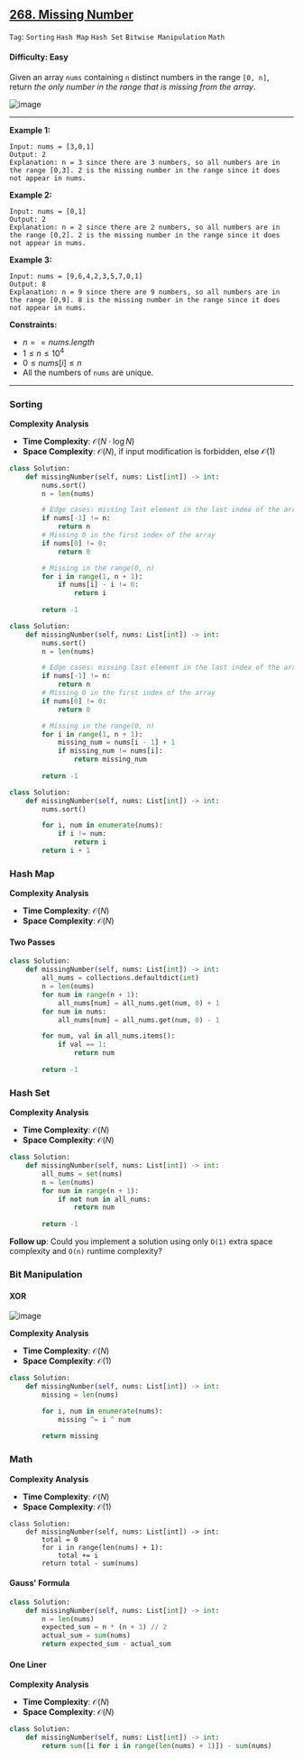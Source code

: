 ## [268. Missing Number](https://leetcode.com/problems/missing-number)

```Tag```: ```Sorting``` ```Hash Map``` ```Hash Set``` ```Bitwise Manipulation``` ```Math```

#### Difficulty: Easy

Given an array ```nums``` containing ```n``` distinct numbers in the range ```[0, n]```, return _the only number in the range that is missing from the array_.

![image](https://github.com/quananhle/Python/assets/35042430/75a51eba-d6dc-46e3-b179-e0238e8158eb)

---

__Example 1:__
```
Input: nums = [3,0,1]
Output: 2
Explanation: n = 3 since there are 3 numbers, so all numbers are in the range [0,3]. 2 is the missing number in the range since it does not appear in nums.
```

__Example 2:__
```
Input: nums = [0,1]
Output: 2
Explanation: n = 2 since there are 2 numbers, so all numbers are in the range [0,2]. 2 is the missing number in the range since it does not appear in nums.
```

__Example 3:__
```
Input: nums = [9,6,4,2,3,5,7,0,1]
Output: 8
Explanation: n = 9 since there are 9 numbers, so all numbers are in the range [0,9]. 8 is the missing number in the range since it does not appear in nums.
```

__Constraints:__

- $n == nums.length$
- $1 \le n \le 10^4$
- $0 \le nums[i] \le n$
- All the numbers of ```nums``` are unique.

---

### Sorting

__Complexity Analysis__

- __Time Complexity__: $\mathcal{O}(N \cdot \log{}N)$
- __Space Complexity__: $\mathcal{O}(N)$, if input modification is forbidden, else $\mathcal{O}(1)$

```Python
class Solution:
    def missingNumber(self, nums: List[int]) -> int:
        nums.sort()
        n = len(nums)

        # Edge cases: missing last element in the last index of the array
        if nums[-1] != n:
            return n
        # Missing 0 in the first index of the array
        if nums[0] != 0:
            return 0

        # Missing in the range(0, n)
        for i in range(1, n + 1):
            if nums[i] - i != 0:
                return i
        
        return -1
```

```Python
class Solution:
    def missingNumber(self, nums: List[int]) -> int:
        nums.sort()
        n = len(nums)

        # Edge cases: missing last element in the last index of the array
        if nums[-1] != n:
            return n
        # Missing 0 in the first index of the array
        if nums[0] != 0:
            return 0

        # Missing in the range(0, n)
        for i in range(1, n + 1):
            missing_num = nums[i - 1] + 1
            if missing_num != nums[i]:
                return missing_num
        
        return -1
```

```Python
class Solution:
    def missingNumber(self, nums: List[int]) -> int:
        nums.sort()

        for i, num in enumerate(nums):
            if i != num:
                return i
        return i + 1
```

### Hash Map

__Complexity Analysis__

- __Time Complexity__: $\mathcal{O}(N)$
- __Space Complexity__: $\mathcal{O}(N)$

#### Two Passes

```Python
class Solution:
    def missingNumber(self, nums: List[int]) -> int:
        all_nums = collections.defaultdict(int)
        n = len(nums)
        for num in range(n + 1):
            all_nums[num] = all_nums.get(num, 0) + 1
        for num in nums:
            all_nums[num] = all_nums.get(num, 0) - 1

        for num, val in all_nums.items():
            if val == 1:
                return num
        
        return -1
```

### Hash Set

__Complexity Analysis__

- __Time Complexity__: $\mathcal{O}(N)$
- __Space Complexity__: $\mathcal{O}(N)$

```Python
class Solution:
    def missingNumber(self, nums: List[int]) -> int:
        all_nums = set(nums)
        n = len(nums)
        for num in range(n + 1):
            if not num in all_nums:
                return num
        
        return -1
```

__Follow up__: Could you implement a solution using only ```O(1)``` extra space complexity and ```O(n)``` runtime complexity?

### Bit Manipulation

#### XOR

![image](https://github.com/quananhle/Python/assets/35042430/abde9a9c-ddfc-409c-bc09-48d4cc1dcaea)

__Complexity Analysis__

- __Time Complexity__: $\mathcal{O}(N)$
- __Space Complexity__: $\mathcal{O}(1)$

```Python
class Solution:
    def missingNumber(self, nums: List[int]) -> int:
        missing = len(nums)

        for i, num in enumerate(nums):
            missing ^= i ^ num
        
        return missing
```

### Math

__Complexity Analysis__

- __Time Complexity__: $\mathcal{O}(N)$
- __Space Complexity__: $\mathcal{O}(1)$

```
class Solution:
    def missingNumber(self, nums: List[int]) -> int:
        total = 0
        for i in range(len(nums) + 1):
            total += i
        return total - sum(nums)
```

#### Gauss' Formula

```Python
class Solution:
    def missingNumber(self, nums: List[int]) -> int:
        n = len(nums)
        expected_sum = n * (n + 1) // 2
        actual_sum = sum(nums)
        return expected_sum - actual_sum
```

#### One Liner

__Complexity Analysis__

- __Time Complexity__: $\mathcal{O}(N)$
- __Space Complexity__: $\mathcal{O}(N)$

```Python
class Solution:
    def missingNumber(self, nums: List[int]) -> int:
        return sum([i for i in range(len(nums) + 1)]) - sum(nums)
```

